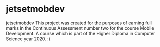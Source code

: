 # jetsetmobdev
jetsetmobdev
This project was created for the purposes of earning full marks in the Continuous Assessment number two for the course Mobile Development. A course which is part of the Higher Diploma in Computer Science year 2020.  :) 
